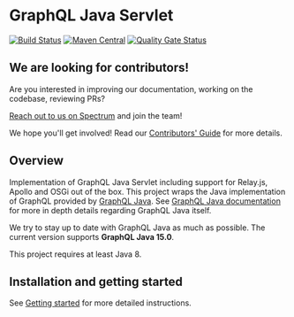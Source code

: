 # GraphQL Java Servlet
[![Build Status](https://github.com/graphql-java-kickstart/graphql-java-servlet/workflows/Publish%20snapshot/badge.svg)](https://github.com/graphql-java-kickstart/graphql-java-servlet/actions?query=workflow%3A%22Publish+snapshot%22)
[![Maven Central](https://maven-badges.herokuapp.com/maven-central/com.graphql-java-kickstart/graphql-java-servlet/badge.svg?service=github)](https://maven-badges.herokuapp.com/maven-central/com.graphql-java-kickstart/graphql-java-servlet)
[![Quality Gate Status](https://sonarcloud.io/api/project_badges/measure?project=graphql-java-kickstart_graphql-java-servlet&metric=alert_status)](https://sonarcloud.io/dashboard?id=graphql-java-kickstart_graphql-java-servlet)

## We are looking for contributors!
Are you interested in improving our documentation, working on the codebase, reviewing PRs?

[Reach out to us on Spectrum](https://spectrum.chat/graphql-java-kick) and join the team!

We hope you'll get involved! Read our [Contributors' Guide](CONTRIBUTING.md) for more details.

## Overview
Implementation of GraphQL Java Servlet including support for Relay.js, Apollo and OSGi out of the box.
This project wraps the Java implementation of GraphQL provided by [GraphQL Java](https://www.graphql-java.com).
See [GraphQL Java documentation](https://www.graphql-java.com/documentation/latest/) for more in depth details
regarding GraphQL Java itself. 

We try to stay up to date with GraphQL Java as much as possible. The current version supports
 **GraphQL Java 15.0**.
 
This project requires at least Java 8.

## Installation and getting started

See [Getting started](https://www.graphql-java-kickstart.com/servlet/getting-started/) for more
detailed instructions.
